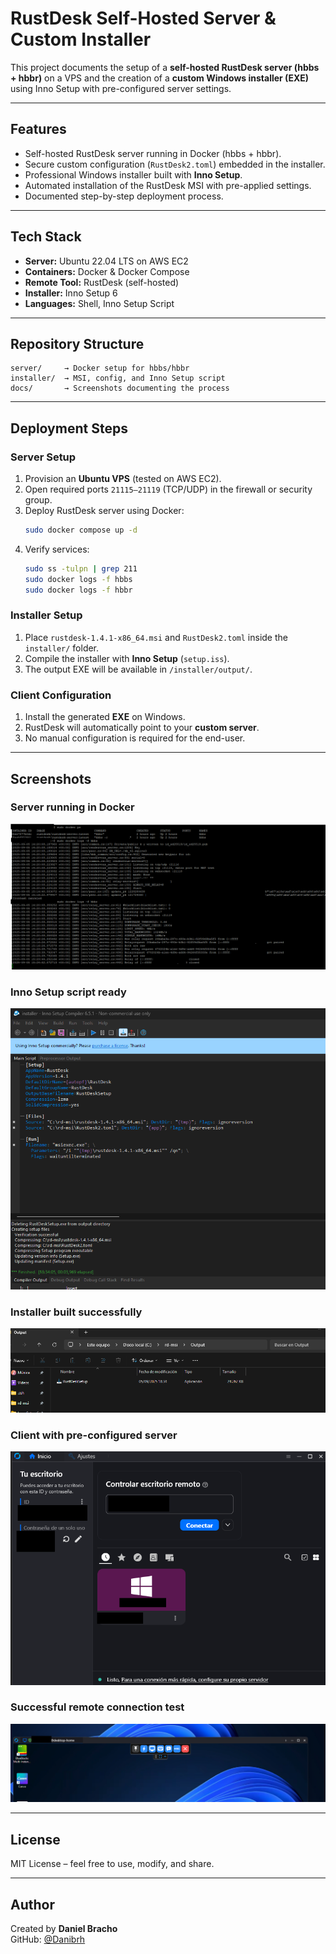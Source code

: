 # RustDesk Self-Hosted Server & Custom Installer

This project documents the setup of a **self-hosted RustDesk server (hbbs + hbbr)** on a VPS and the creation of a **custom Windows installer (EXE)** using Inno Setup with pre-configured server settings.

---

## Features
- Self-hosted RustDesk server running in Docker (hbbs + hbbr).  
- Secure custom configuration (`RustDesk2.toml`) embedded in the installer.  
- Professional Windows installer built with **Inno Setup**.  
- Automated installation of the RustDesk MSI with pre-applied settings.  
- Documented step-by-step deployment process.  

---

## Tech Stack
- **Server:** Ubuntu 22.04 LTS on AWS EC2  
- **Containers:** Docker & Docker Compose  
- **Remote Tool:** RustDesk (self-hosted)  
- **Installer:** Inno Setup 6  
- **Languages:** Shell, Inno Setup Script  

---

## Repository Structure
```
server/     → Docker setup for hbbs/hbbr
installer/  → MSI, config, and Inno Setup script
docs/       → Screenshots documenting the process
```

---

## Deployment Steps

### Server Setup
1. Provision an **Ubuntu VPS** (tested on AWS EC2).  
2. Open required ports `21115–21119` (TCP/UDP) in the firewall or security group.  
3. Deploy RustDesk server using Docker:
   ```bash
   sudo docker compose up -d
   ```
4. Verify services:
   ```bash
   sudo ss -tulpn | grep 211
   sudo docker logs -f hbbs
   sudo docker logs -f hbbr
   ```

### Installer Setup
1. Place `rustdesk-1.4.1-x86_64.msi` and `RustDesk2.toml` inside the `installer/` folder.  
2. Compile the installer with **Inno Setup** (`setup.iss`).  
3. The output EXE will be available in `/installer/output/`.  

### Client Configuration
1. Install the generated **EXE** on Windows.  
2. RustDesk will automatically point to your **custom server**.  
3. No manual configuration is required for the end-user.  

---

## Screenshots  

### Server running in Docker  
![Server Running](docs/01_server_running.png)  

### Inno Setup script ready  
![Inno Setup](docs/02_inno_setup.png)  

### Installer built successfully  
![Installer Built](docs/03_installer_built.png)  

### Client with pre-configured server  
![Client Configuration](docs/04_client_configuration.png)  

### Successful remote connection test  
![Successful Connection](docs/05_successful_connection.png)  

---

## License
MIT License – feel free to use, modify, and share.

---

## Author
Created by **Daniel Bracho**  
GitHub: [@Danibrh](https://github.com/Danibrh)  
